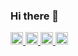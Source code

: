 ### Hi there 👋

<p align="left"> 
  <a href="http://twitter.com/speeed131">
    <img height="20" src="https://img.shields.io/twitter/follow/speeed131?label=Twitter&logo=twitter&style=flat" />
  </a>
  <a href="https://github.com/speeed131">
    <img height="20" src="https://img.shields.io/github/followers/speeed131?label=follow&logo=github&style=flat" />
  </a>
  <a href="http://qiita.com/sd131">
    <img height="20" src="https://qiita-badge.apiapi.app/s/sd131/posts.svg" />
  </a>
  <a href="http://qiita.com/sd131">
    <img height="20" src="https://qiita-badge.apiapi.app/s/sd131/contributions.svg" />
  </a>
</p>

<!--
**speeed131/speeed131** is a ✨ _special_ ✨ repository because its `README.md` (this file) appears on your GitHub profile.

Here are some ideas to get you started:

- 🔭 I’m currently working on ...
- 🌱 I’m currently learning ...
- 👯 I’m looking to collaborate on ...
- 🤔 I’m looking for help with ...
- 💬 Ask me about ...
- 📫 How to reach me: ...
- 😄 Pronouns: ...
- ⚡ Fun fact: ...
-->
